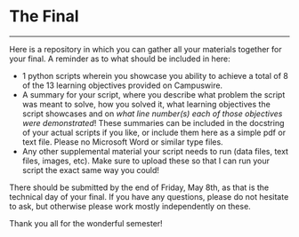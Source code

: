# The Final
---

Here is a repository in which you can gather all your materials together for your final. A reminder as to what should be included in here:
* 1 python scripts wherein you showcase you ability to achieve a total of 8 of the 13 learning objectives provided on Campuswire.
* A summary for your script, where you describe what problem the script was meant to solve, how you solved it, what learning objectives the script showcases and on _what line number(s) each of those objectives were demonstrated_! These summaries can be included in the docstring of your actual scripts if you like, or include them here as a simple pdf or text file. Please no Microsoft Word or similar type files.
* Any other supplemental material your script needs to run (data files, text files, images, etc). Make sure to upload these so that I can run your script the exact same way you could!

There should be submitted by the end of Friday, May 8th, as that is the technical day of your final. If you have any questions, please do not hesitate to ask, but otherwise please work mostly independently on these.

Thank you all for the wonderful semester!
